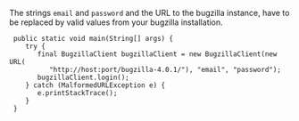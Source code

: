 The strings `email` and `password` and the URL to the bugzilla instance, have to be replaced by valid values from your bugzilla installation.

```
 public static void main(String[] args) {
    try {
       final BugzillaClient bugzillaClient = new BugzillaClient(new URL(
          "http://host:port/bugzilla-4.0.1/"), "email", "password");
       bugzillaClient.login();
    } catch (MalformedURLException e) {
       e.printStackTrace();
    }
 }
```
